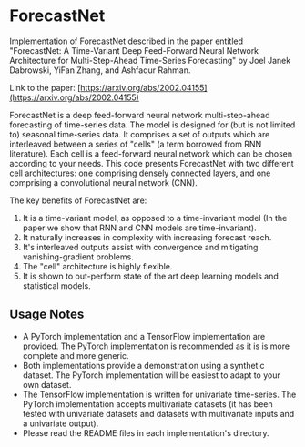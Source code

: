 # ForecastNet

Implementation of ForecastNet described in the paper entitled
"ForecastNet: A Time-Variant Deep Feed-Forward Neural Network Architecture for Multi-Step-Ahead Time-Series Forecasting"
by Joel Janek Dabrowski, YiFan Zhang, and Ashfaqur Rahman.

Link to the paper: [https://arxiv.org/abs/2002.04155](https://arxiv.org/abs/2002.04155)

ForecastNet is a deep feed-forward neural network multi-step-ahead forecasting of time-series data. The model is
designed for (but is not limited to) seasonal time-series data. It comprises a set of outputs which are interleaved
between a series of "cells" (a term borrowed from RNN literature). Each cell is a feed-forward neural network which can
be chosen according to your needs. This code presents ForecastNet with two different cell architectures: one comprising
densely connected layers, and one comprising a convolutional neural network (CNN).

The key benefits of ForecastNet are:
1. It is a time-variant model, as opposed to a time-invariant model (In the paper we show that RNN and CNN models are time-invariant).
2. It naturally increases in complexity with increasing forecast reach.
3. It's interleaved outputs assist with convergence and mitigating vanishing-gradient problems.
4. The "cell" architecture is highly flexible.
5. It is shown to out-perform state of the art deep learning models and statistical models.

## Usage Notes

- A PyTorch implementation and a TensorFlow implementation are provided. The PyTorch implementation is recommended as
it is is more complete and more generic.
- Both implementations provide a demonstration using a synthetic dataset. The PyTorch implementation will be easiest to
adapt to your own dataset.
- The TensorFlow implementation is written for univariate time-series. The PyTorch implementation accepts multivariate
datasets (it has been tested with univariate datasets and datasets with multivariate inputs and a univariate output).
- Please read the README files in each implementation's directory.
